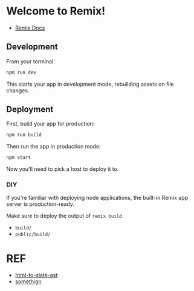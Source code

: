 # Welcome to Remix!

- [Remix Docs](https://remix.run/docs)

## Development

From your terminal:

```sh
npm run dev
```

This starts your app in development mode, rebuilding assets on file changes.

## Deployment

First, build your app for production:

```sh
npm run build
```

Then run the app in production mode:

```sh
npm start
```

Now you'll need to pick a host to deploy it to.

### DIY

If you're familiar with deploying node applications, the built-in Remix app server is production-ready.

Make sure to deploy the output of `remix build`

- `build/`
- `public/build/`

# REF

- [html-to-slate-ast](https://github.com/hygraph/rich-text/tree/main/packages/html-to-slate-ast)
- [somethign](https://github.com/jasonkuhrt/graphql-request/blob/main/examples/request-handle-raw-response.ts)
